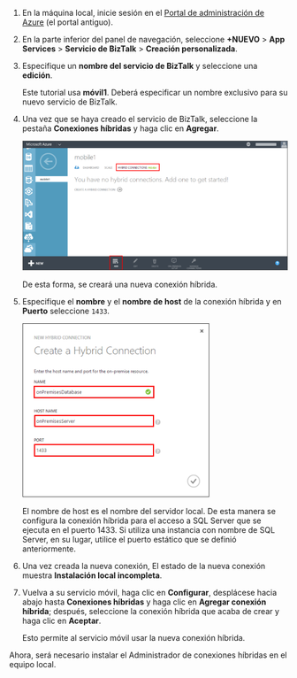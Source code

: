 
1. En la máquina local, inicie sesión en el [Portal de administración de Azure](http://manager.windowsazure.com) (el portal antiguo).
2. En la parte inferior del panel de navegación, seleccione **+NUEVO** > **App Services** > **Servicio de BizTalk** > **Creación personalizada**.
3. Especifique un **nombre del servicio de BizTalk** y seleccione una **edición**. 
   
    Este tutorial usa **móvil1**. Deberá especificar un nombre exclusivo para su nuevo servicio de BizTalk.
4. Una vez que se haya creado el servicio de BizTalk, seleccione la pestaña **Conexiones híbridas** y haga clic en **Agregar**.
   
    ![Add Hybrid Connection](./media/hybrid-connections-create-new/3.png)
   
    De esta forma, se creará una nueva conexión híbrida.
5. Especifique el **nombre** y el **nombre de host** de la conexión híbrida y en **Puerto** seleccione `1433`. 
   
    ![Configure Hybrid Connection](./media/hybrid-connections-create-new/4.png)
   
    El nombre de host es el nombre del servidor local. De esta manera se configura la conexión híbrida para el acceso a SQL Server que se ejecuta en el puerto 1433. Si utiliza una instancia con nombre de SQL Server, en su lugar, utilice el puerto estático que se definió anteriormente.
6. Una vez creada la nueva conexión, El estado de la nueva conexión muestra **Instalación local incompleta**.
7. Vuelva a su servicio móvil, haga clic en **Configurar**, desplácese hacia abajo hasta **Conexiones híbridas** y haga clic en **Agregar conexión híbrida**; después, seleccione la conexión híbrida que acaba de crear y haga clic en **Aceptar**.
   
    Esto permite al servicio móvil usar la nueva conexión híbrida.

Ahora, será necesario instalar el Administrador de conexiones híbridas en el equipo local.



<!--HONumber=Jan17_HO3-->


